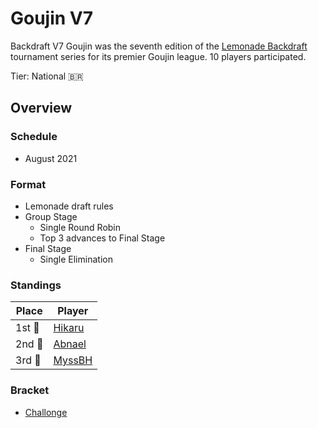 # Goujin V7

Backdraft V7 Goujin was the seventh edition of the [Lemonade Backdraft](bdmain.md) tournament series for its premier Goujin league.
10 players participated.

Tier: National :brazil:

## Overview

### Schedule
- August 2021

### Format
- Lemonade draft rules
- Group Stage
    - Single Round Robin 
    - Top 3 advances to Final Stage
- Final Stage
    - Single Elimination

### Standings

|Place|Player|
|-|-|
|1st :1st_place_medal:| [Hikaru](../../players/brazilian/hikky.md) |
|2nd :2nd_place_medal:| [Abnael](../../players/brazilian/abnael.md) |
|3rd :3rd_place_medal:| [MyssBH](../../players/brazilian/myssbh.md) |

### Bracket
- [Challonge](https://challonge.com/BDV7)